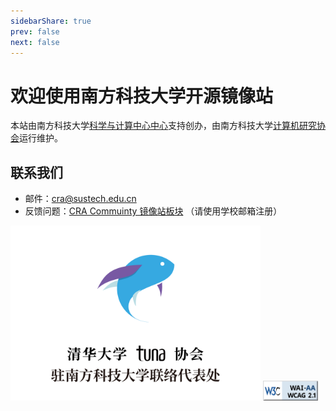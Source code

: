 ```yaml
---
sidebarShare: true
prev: false
next: false
---
```


# 欢迎使用南方科技大学开源镜像站

本站由南方科技大学[科学与计算中心中心](https://hpc.sustech.edu.cn)支持创办，由南方科技大学[计算机研究协会](https://www.cra.moe/)运行维护。

## 联系我们

- 邮件：[cra@sustech.edu.cn](mailto:cra@sustech.edu.cn)
- 反馈问题：[CRA Commuinty 镜像站板块](https://c.cra.moe/c/cra-service/mirrors/9) （请使用学校邮箱注册）

<img src="./tuna-sustech.svg" alt="W3C WAI-AA WCAG 2.1" width="400">

<img src="./wcag2.1AA-blue-v.png" alt="W3C WAI-AA WCAG 2.1" width="88" height="32">



